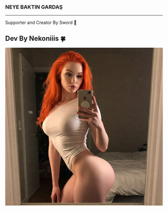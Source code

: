 ### NEYE BAKTIN GARDAŞ

---

Supporter and Creator By Sword 💋  
## Dev By Nekoniiis 🍀

![Information](https://github.com/nekoniiis/O_i.Stable/blob/main/Images/Image.jpg)
